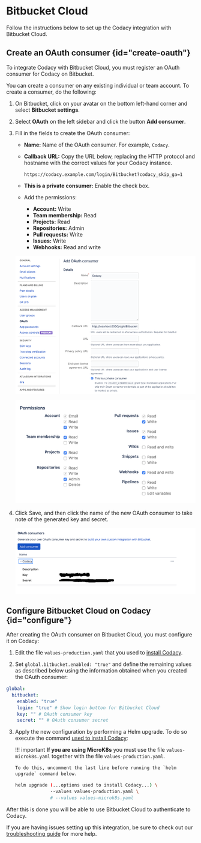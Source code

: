 # Bitbucket Cloud

Follow the instructions below to set up the Codacy integration with Bitbucket Cloud.

## Create an OAuth consumer {id="create-oauth"}

To integrate Codacy with Bitbucket Cloud, you must register an OAuth consumer for Codacy on Bitbucket.

You can create a consumer on any existing individual or team account. To create a consumer, do the following:

1.  On Bitbucket, click on your avatar on the bottom left-hand corner and select **Bitbucket settings**.

2.  Select **OAuth** on the left sidebar and click the button **Add consumer**.

3.  Fill in the fields to create the OAuth consumer:

    - **Name:** Name of the OAuth consumer. For example, `Codacy`.

    - **Callback URL:** Copy the URL below, replacing the HTTP protocol and hostname with the correct values for your Codacy instance.
    
        ```
        https://codacy.example.com/login/Bitbucket?codacy_skip_ga=1
        ```

    - **This is a private consumer:** Enable the check box.

    - Add the permissions:

        - **Account:** Write
        - **Team membership:** Read
        - **Projects:** Read
        - **Repositories:** Admin
        - **Pull requests:** Write
        - **Issues:** Write
        - **Webhooks:** Read and write

    ![Bitbucket consumer configuration](images/bitbucket-consumer-configuration.png)

    ![Bitbucket consumer permissions](images/bitbucket-consumer-permissions.png)

4. Click Save, and then click the name of the new OAuth consumer to take note of the generated key and secret.

   ![Bitbucket consumer key and secret](images/bitbucket-consumer-key-and-secret.png)

## Configure Bitbucket Cloud on Codacy {id="configure"}

After creating the OAuth consumer on Bitbucket Cloud, you must configure it on Codacy:

1.  Edit the file `values-production.yaml` that you used to [install Codacy](../../index.md#helm-upgrade).

2.  Set `global.bitbucket.enabled: "true"` and define the remaining values as described below using the information obtained when you created the OAuth consumer:

   ```yaml
   global:
     bitbucket:
       enabled: "true"
       login: "true" # Show login button for Bitbucket Cloud
       key: "" # OAuth consumer key
       secret: "" # OAuth consumer secret
   ```

3.  Apply the new configuration by performing a Helm upgrade. To do so execute the command [used to install Codacy](../../index.md#helm-upgrade):

    !!! important
        **If you are using MicroK8s** you must use the file `values-microk8s.yaml` together with the file `values-production.yaml`.
        
        To do this, uncomment the last line before running the `helm upgrade` command below.

    ```bash
    helm upgrade (...options used to install Codacy...) \
                 --values values-production.yaml \
                 # --values values-microk8s.yaml
    ```

After this is done you will be able to use Bitbucket Cloud to authenticate to Codacy.

If you are having issues setting up this integration, be sure to check out our [troubleshooting guide](troubleshoot.md#bitbucket-cloud) for more help.

